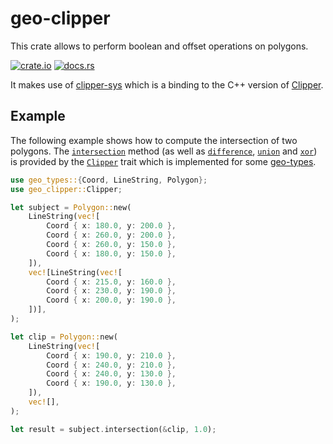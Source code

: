 # geo-clipper

This crate allows to perform boolean and offset operations on polygons.

[![crate.io](https://img.shields.io/crates/v/geo-clipper.svg)](https://crates.io/crates/geo-clipper)
[![docs.rs](https://docs.rs/geo-clipper/badge.svg)](https://docs.rs/geo-clipper)

It makes use of [clipper-sys](https://github.com/lelongg/clipper-sys) which is a binding to the C++ version of [Clipper](http://www.angusj.com/delphi/clipper.php).

## Example

The following example shows how to compute the intersection of two polygons.
The [`intersection`] method (as well as [`difference`], [`union`] and [`xor`]) is provided by the [`Clipper`] trait which is implemented for some [geo-types](https://docs.rs/geo-types/0.4.3/geo_types/).

```rust
use geo_types::{Coord, LineString, Polygon};
use geo_clipper::Clipper;

let subject = Polygon::new(
    LineString(vec![
        Coord { x: 180.0, y: 200.0 },
        Coord { x: 260.0, y: 200.0 },
        Coord { x: 260.0, y: 150.0 },
        Coord { x: 180.0, y: 150.0 },
    ]),
    vec![LineString(vec![
        Coord { x: 215.0, y: 160.0 },
        Coord { x: 230.0, y: 190.0 },
        Coord { x: 200.0, y: 190.0 },
    ])],
);

let clip = Polygon::new(
    LineString(vec![
        Coord { x: 190.0, y: 210.0 },
        Coord { x: 240.0, y: 210.0 },
        Coord { x: 240.0, y: 130.0 },
        Coord { x: 190.0, y: 130.0 },
    ]),
    vec![],
);

let result = subject.intersection(&clip, 1.0);
```

[`Clipper`]: https://docs.rs/geo-clipper/latest/geo_clipper/trait.Clipper.html
[`intersection`]: https://docs.rs/geo-clipper/latest/geo_clipper/trait.Clipper.html#method.intersection
[`difference`]: https://docs.rs/geo-clipper/latest/geo_clipper/trait.Clipper.html#method.difference
[`union`]: https://docs.rs/geo-clipper/latest/geo_clipper/trait.Clipper.html#method.union
[`xor`]: https://docs.rs/geo-clipper/latest/geo_clipper/trait.Clipper.html#method.xor
